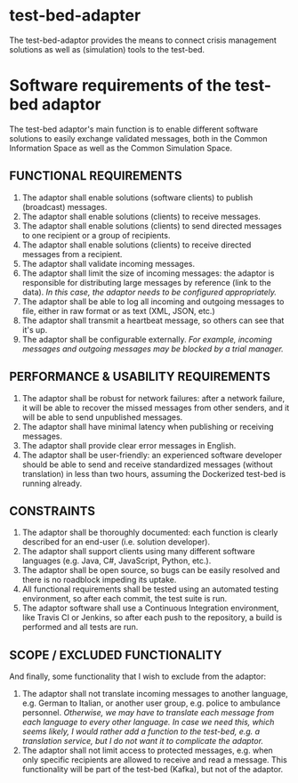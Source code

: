 # test-bed-adapter
The test-bed-adaptor provides the means to connect crisis management solutions as well as (simulation) tools to the test-bed.

# Software requirements of the test-bed adaptor

The test-bed adaptor's main function is to enable different software solutions to easily exchange validated messages, both in the Common Information Space as well as the Common Simulation Space.

## FUNCTIONAL REQUIREMENTS

1. The adaptor shall enable solutions (software clients) to publish (broadcast) messages.
2. The adaptor shall enable solutions (clients) to receive messages.
3. The adaptor shall enable solutions (clients) to send directed messages to one recipient or a group of recipients.
4. The adaptor shall enable solutions (clients) to receive directed messages from a recipient.
5. The adaptor shall validate incoming messages.
6. The adaptor shall limit the size of incoming messages: the adaptor is responsible for distributing large messages by reference (link to the data). _In this case, the adaptor needs to be configured appropriately._
7. The adaptor shall be able to log all incoming and outgoing messages to file, either in raw format or as text (XML, JSON, etc.)
8. The adaptor shall transmit a heartbeat message, so others can see that it's up.
9. The adaptor shall be configurable externally.
   _For example, incoming messages and outgoing messages may be blocked by a trial manager._

## PERFORMANCE & USABILITY REQUIREMENTS

1. The adaptor shall be robust for network failures: after a network failure, it will be able to recover the missed messages from other senders, and it will be able to send unpublished messages.
2. The adaptor shall have minimal latency when publishing or receiving messages.
3. The adaptor shall provide clear error messages in English.
4. The adaptor shall be user-friendly: an experienced software developer should be able to send and receive standardized messages (without translation) in less than two hours, assuming the Dockerized test-bed is running already.

## CONSTRAINTS

1. The adaptor shall be thoroughly documented: each function is clearly described for an end-user (i.e. solution developer).
2. The adaptor shall support clients using many different software languages (e.g. Java, C#, JavaScript, Python, etc.).
3. The adaptor shall be open source, so bugs can be easily resolved and there is no roadblock impeding its uptake.
4. All functional requirements shall be tested using an automated testing environment, so after each commit, the test suite is run.
5. The adaptor software shall use a Continuous Integration environment, like Travis CI or Jenkins, so after each push to the repository, a build is performed and all tests are run.

## SCOPE / EXCLUDED FUNCTIONALITY

And finally, some functionality that I wish to exclude from the adaptor:

1. The adaptor shall not translate incoming messages to another language, e.g. German to Italian, or another user group, e.g. police to ambulance personnel.
_Otherwise, we may have to translate each message from each language to every other language. In case we need this, which seems likely, I would rather add a function to the test-bed, e.g. a translation service, but I do not want it to complicate the adaptor._
2. The adaptor shall not limit access to protected messages, e.g. when only specific recipients are allowed to receive and read a message. This functionality will be part of the test-bed (Kafka), but not of the adaptor.

